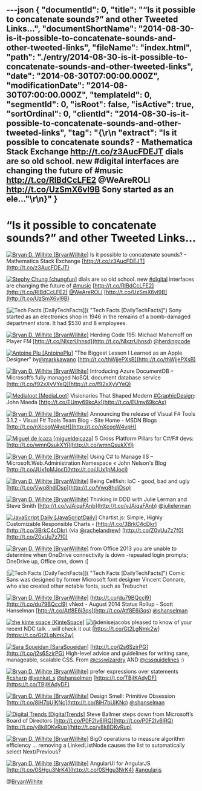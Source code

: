 ---json
{
  "documentId": 0,
  "title": "“Is it possible to concatenate sounds?” and other Tweeted Links…",
  "documentShortName": "2014-08-30-is-it-possible-to-concatenate-sounds-and-other-tweeted-links",
  "fileName": "index.html",
  "path": "./entry/2014-08-30-is-it-possible-to-concatenate-sounds-and-other-tweeted-links",
  "date": "2014-08-30T07:00:00.000Z",
  "modificationDate": "2014-08-30T07:00:00.000Z",
  "templateId": 0,
  "segmentId": 0,
  "isRoot": false,
  "isActive": true,
  "sortOrdinal": 0,
  "clientId": "2014-08-30-is-it-possible-to-concatenate-sounds-and-other-tweeted-links",
  "tag": "{\r\n  \"extract\": \"Is it possible to concatenate sounds? - Mathematica Stack Exchange <http://t.co/z3AucFDEJT>  dials are so old school. new #digital interfaces are changing the future of #music <http://t.co/RlBdCcLFE2> @WeAreROLI <http://t.co/UzSmX6vl9B>  Sony started as an ele...\"\r\n}"
}
---

# “Is it possible to concatenate sounds?” and other Tweeted Links…

[<img alt="Bryan D. Wilhite [BryanWilhite]" src="https://songhay.blob.core.windows.net/shared-social-twitter/BryanWilhite.jpeg">](http://t.co/UNdqV0Z1zz "Bryan D. Wilhite [BryanWilhite]") <span>Is it possible to concatenate sounds? - Mathematica Stack Exchange [http://t.co/z3AucFDEJT](http://t.co/z3AucFDEJT)</span>

[<img alt="Stephy Chung [chungfun]" src="https://songhay.blob.core.windows.net/shared-social-twitter/chungfun.png">](http://t.co/tIwqjPZiIA "Stephy Chung [chungfun]") <span>dials are so old school. new [#digital](http://search.twitter.com/search?q=%23digital) interfaces are changing the future of [#music](http://search.twitter.com/search?q=%23music) [http://t.co/RlBdCcLFE2](http://t.co/RlBdCcLFE2) [@WeAreROLI](http://twitter.com/WeAreROLI) [http://t.co/UzSmX6vl9B](http://t.co/UzSmX6vl9B)</span>

[<img alt="Tech Facts [DailyTechFacts]" src="https://songhay.blob.core.windows.net/shared-social-twitter/DailyTechFacts.jpeg">]( "Tech Facts [DailyTechFacts]") <span>Sony started as an electronics shop in 1946 in the remains of a bomb-damaged department store. It had $530 and 8 employees.</span>

[<img alt="Bryan D. Wilhite [BryanWilhite]" src="https://songhay.blob.core.windows.net/shared-social-twitter/BryanWilhite.jpeg">](http://t.co/UNdqV0Z1zz "Bryan D. Wilhite [BryanWilhite]") <span>Herding Code 195: Michael Mahemoff on Player FM [http://t.co/NlxzrUhnsd](http://t.co/NlxzrUhnsd) [@herdingcode](http://twitter.com/herdingcode)</span>

[<img alt="Antoine Plu [AntoinePlu]" src="https://songhay.blob.core.windows.net/shared-social-twitter/AntoinePlu.jpeg">](http://t.co/ZCbubeQeZ6 "Antoine Plu [AntoinePlu]") <span>"The Biggest Lesson I Learned as an Apple Designer" by[@markkawano](http://twitter.com/markkawano) [http://t.co/thWjjePXsB](http://t.co/thWjjePXsB)</span>

[<img alt="Bryan D. Wilhite [BryanWilhite]" src="https://songhay.blob.core.windows.net/shared-social-twitter/BryanWilhite.jpeg">](http://t.co/UNdqV0Z1zz "Bryan D. Wilhite [BryanWilhite]") <span>Introducing Azure DocumentDB – Microsoft’s fully managed NoSQL document database service [http://t.co/f92xXyVYeQ](http://t.co/f92xXyVYeQ)</span>

[<img alt="Medialoot [MediaLoot]" src="https://songhay.blob.core.windows.net/shared-social-twitter/MediaLoot.png">](http://t.co/mBCFBlwXVS "Medialoot [MediaLoot]") <span>Visionaries That Shaped Modern [#GraphicDesign](http://search.twitter.com/search?q=%23GraphicDesign): John Maeda [http://t.co/EUmy69kcAx](http://t.co/EUmy69kcAx)</span>

[<img alt="Bryan D. Wilhite [BryanWilhite]" src="https://songhay.blob.core.windows.net/shared-social-twitter/BryanWilhite.jpeg">](http://t.co/UNdqV0Z1zz "Bryan D. Wilhite [BryanWilhite]") <span>Announcing the release of Visual F# Tools 3.1.2 - Visual F# Tools Team Blog - Site Home - MSDN Blogs [http://t.co/nXcogW4vpH](http://t.co/nXcogW4vpH)</span>

[<img alt="Miguel de Icaza [migueldeicaza]" src="https://songhay.blob.core.windows.net/shared-social-twitter/migueldeicaza.png">](http://t.co/NrWutH4j9m "Miguel de Icaza [migueldeicaza]") <span>5 Cross Platform Pillars for C#/F# devs: [http://t.co/wmnQsukXYi](http://t.co/wmnQsukXYi)</span>

[<img alt="Bryan D. Wilhite [BryanWilhite]" src="https://songhay.blob.core.windows.net/shared-social-twitter/BryanWilhite.jpeg">](http://t.co/UNdqV0Z1zz "Bryan D. Wilhite [BryanWilhite]") <span>Using C# to Manage IIS – Microsoft.Web.Administration Namespace « John Nelson's Blog [http://t.co/JUx1pMJocI](http://t.co/JUx1pMJocI)</span>

[<img alt="Bryan D. Wilhite [BryanWilhite]" src="https://songhay.blob.core.windows.net/shared-social-twitter/BryanWilhite.jpeg">](http://t.co/UNdqV0Z1zz "Bryan D. Wilhite [BryanWilhite]") <span>Being Cellfish: IoC - good, bad and ugly [http://t.co/Vwq8hdiDsp](http://t.co/Vwq8hdiDsp)</span>

[<img alt="Bryan D. Wilhite [BryanWilhite]" src="https://songhay.blob.core.windows.net/shared-social-twitter/BryanWilhite.jpeg">](http://t.co/UNdqV0Z1zz "Bryan D. Wilhite [BryanWilhite]") <span>Thinking in DDD with Julie Lerman and Steve Smith [http://t.co/vJAiqaFAnb](http://t.co/vJAiqaFAnb) [@julielerman](http://twitter.com/julielerman)</span>

[<img alt="JavaScript Daily [JavaScriptDaily]" src="https://songhay.blob.core.windows.net/shared-social-twitter/JavaScriptDaily.png">](http://t.co/56rEexiC7n "JavaScript Daily [JavaScriptDaily]") <span>Chartist.js: Simple, Highly Customizable Responsible Charts - [http://t.co/3BrkC4cDkr](http://t.co/3BrkC4cDkr) (via [@rachelandrew](http://twitter.com/rachelandrew)) [http://t.co/Z0vUu7z7f0](http://t.co/Z0vUu7z7f0)</span>

[<img alt="Bryan D. Wilhite [BryanWilhite]" src="https://songhay.blob.core.windows.net/shared-social-twitter/BryanWilhite.jpeg">](http://t.co/UNdqV0Z1zz "Bryan D. Wilhite [BryanWilhite]") <span>from Office 2013 you are unable to determine when OneDrive connectivity is down -repeated login prompts; OneDrive up, Office cnn, down :[</span>

[<img alt="Tech Facts [DailyTechFacts]" src="https://songhay.blob.core.windows.net/shared-social-twitter/DailyTechFacts.jpeg">]( "Tech Facts [DailyTechFacts]") <span>Comic Sans was designed by former Microsoft font designer Vincent Connare, who also created other notable fonts, such as Trebuchet</span>

[<img alt="Bryan D. Wilhite [BryanWilhite]" src="https://songhay.blob.core.windows.net/shared-social-twitter/BryanWilhite.jpeg">](http://t.co/UNdqV0Z1zz "Bryan D. Wilhite [BryanWilhite]") <span>[http://t.co/du79BQccl9](http://t.co/du79BQccl9) vNext - August 2014 Status Rollup - Scott Hanselman [http://t.co/Atf8E6i3qs](http://t.co/Atf8E6i3qs) [@shanselman](http://twitter.com/shanselman)</span>

[<img alt="the kinte space [KinteSpace]" src="https://songhay.blob.core.windows.net/shared-social-twitter/KinteSpace.png">](http://t.co/s5roAXuR0y "the kinte space [KinteSpace]") <span>![@denisejacobs](http://twitter.com/denisejacobs) pleased to know of your recent NDC talk ...will check it out [https://t.co/Gt2LgNmk2w](https://t.co/Gt2LgNmk2w)</span>

[<img alt="Sara Soueidan [SaraSoueidan]" src="https://songhay.blob.core.windows.net/shared-social-twitter/SaraSoueidan.png">](http://t.co/tfgYPYsycN "Sara Soueidan [SaraSoueidan]") <span>[http://t.co/j2s6SzirPG](http://t.co/j2s6SzirPG) High-level advice and guidelines for writing sane, manageable, scalable CSS. From [@csswizardry](http://twitter.com/csswizardry) AND [@cssguidelines](http://twitter.com/cssguidelines) :)</span>

[<img alt="Bryan D. Wilhite [BryanWilhite]" src="https://songhay.blob.core.windows.net/shared-social-twitter/BryanWilhite.jpeg">](http://t.co/UNdqV0Z1zz "Bryan D. Wilhite [BryanWilhite]") <span>prefer expressions over statements [#csharp](http://search.twitter.com/search?q=%23csharp) [@venkat_s](http://twitter.com/venkat_s) [@shanselman](http://twitter.com/shanselman) [https://t.co/TBjIKAdyDF](https://t.co/TBjIKAdyDF)</span>

[<img alt="Bryan D. Wilhite [BryanWilhite]" src="https://songhay.blob.core.windows.net/shared-social-twitter/BryanWilhite.jpeg">](http://t.co/UNdqV0Z1zz "Bryan D. Wilhite [BryanWilhite]") <span>Design Smell: Primitive Obsession [http://t.co/8iH7bUjKNc](http://t.co/8iH7bUjKNc) [@shanselman](http://twitter.com/shanselman)</span>

[<img alt="Digital Trends [DigitalTrends]" src="https://songhay.blob.core.windows.net/shared-social-twitter/DigitalTrends.jpeg">](http://t.co/LcqczjqAOx "Digital Trends [DigitalTrends]") <span>Steve Ballmer steps down from Microsoft’s Board of Directors [http://t.co/P0F2lv6IRQ](http://t.co/P0F2lv6IRQ) [http://t.co/y8k8DKvRup](http://t.co/y8k8DKvRup)</span>

[<img alt="Bryan D. Wilhite [BryanWilhite]" src="https://songhay.blob.core.windows.net/shared-social-twitter/BryanWilhite.jpeg">](http://t.co/UNdqV0Z1zz "Bryan D. Wilhite [BryanWilhite]") <span>BigO operations to measure algorithm efficiency ... removing a LinkedListNode causes the list to automatically select Next/Previous?</span>

[<img alt="Bryan D. Wilhite [BryanWilhite]" src="https://songhay.blob.core.windows.net/shared-social-twitter/BryanWilhite.jpeg">](http://t.co/UNdqV0Z1zz "Bryan D. Wilhite [BryanWilhite]") <span>AngularUI for AngularJS [http://t.co/0SHgu3NrK4](http://t.co/0SHgu3NrK4) [#angularjs](http://search.twitter.com/search?q=%23angularjs)</span>

@[BryanWilhite](https://twitter.com/BryanWilhite)
